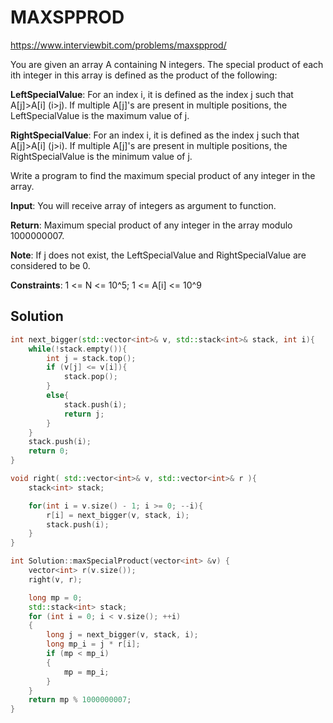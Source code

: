 # MAXSPPROD

https://www.interviewbit.com/problems/maxspprod/

You are given an array A containing N integers. The special product of each ith integer in this array is defined as the product of the following:

**LeftSpecialValue**: For an index i, it is defined as the index j such that A[j]>A[i] (i>j). If multiple A[j]'s are present in multiple positions, the LeftSpecialValue is the maximum value of j. 

**RightSpecialValue**: For an index i, it is defined as the index j such that A[j]>A[i] (j>i). If multiple A[j]'s are present in multiple positions, the RightSpecialValue is the minimum value of j.

Write a program to find the maximum special product of any integer in the array.

**Input**: You will receive array of integers as argument to function.

**Return**: Maximum special product of any integer in the array modulo 1000000007.

**Note**: If j does not exist, the LeftSpecialValue and RightSpecialValue are considered to be 0.

**Constraints**: 1 <= N <= 10^5; 1 <= A[i] <= 10^9


## Solution

```cpp
int next_bigger(std::vector<int>& v, std::stack<int>& stack, int i){
    while(!stack.empty()){
        int j = stack.top();
        if (v[j] <= v[i]){
            stack.pop();
        }
        else{
            stack.push(i);
            return j;
        }
    }
    stack.push(i);
    return 0;
}

void right( std::vector<int>& v, std::vector<int>& r ){
    stack<int> stack;

    for(int i = v.size() - 1; i >= 0; --i){
        r[i] = next_bigger(v, stack, i);
        stack.push(i);
    }
}

int Solution::maxSpecialProduct(vector<int> &v) {
    vector<int> r(v.size());
    right(v, r);

    long mp = 0;
    std::stack<int> stack;
    for (int i = 0; i < v.size(); ++i)
    {
        long j = next_bigger(v, stack, i);
        long mp_i = j * r[i];
        if (mp < mp_i)
        {
            mp = mp_i;
        }
    }
    return mp % 1000000007;
}
```

